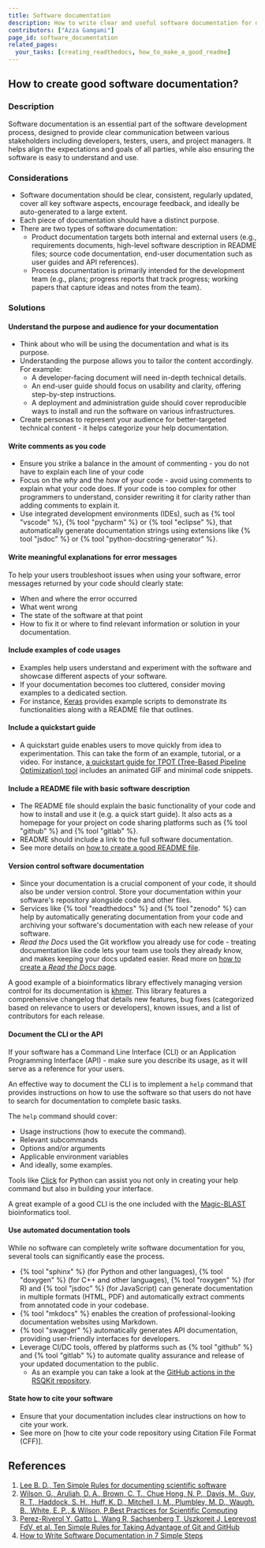 ```yaml
---
title: Software documentation
description: How to write clear and useful software documentation for developers and end-users
contributors: ["Azza Gamgami"]
page_id: software_documentation
related_pages:
  your_tasks: [creating_readthedocs, how_to_make_a_good_readme]
---
```


## How to create good software documentation?

### Description

Software documentation is an essential part of the software development process, designed to provide clear 
communication between various stakeholders including developers, testers, users, and project managers. 
It helps align the expectations and goals of all parties, while also ensuring the software is easy to understand and use.

### Considerations

* Software documentation should be clear, consistent, regularly updated, cover all key software aspects, encourage feedback, and ideally be auto-generated to a large extent.
* Each piece of documentation should have a distinct purpose.
* There are two types of software documentation:
   * Product documentation targets both internal and external users (e.g., requirements documents, high-level software description in README files; source code documentation, end-user documentation such as user guides and API references).
   * Process documentation is primarily intended for the development team (e.g., plans; progress reports that track progress; working papers that capture ideas and notes from the team).


### Solutions

#### Understand the purpose and audience for your documentation

* Think about who will be using the documentation and what is its purpose. 
* Understanding the purpose allows you to tailor the content accordingly. For example:
  * A developer-facing document will need in-depth technical details.
  * An end-user guide should focus on usability and clarity, offering step-by-step instructions.
  * A deployment and administration guide should cover reproducible ways to install and run the software on various infrastructures.
* Create personas to represent your audience for better-targeted technical content - it helps categorize your help documentation.

#### Write comments as you code

* Ensure you strike a balance in the amount of commenting - you do not have to explain each line of your code
* Focus on the *why* and the *how* of your code - avoid using comments to explain what your code does. If your code is too 
complex for other programmers to understand, consider rewriting it for clarity rather than adding comments to explain it.
* Use integrated development environments (IDEs), such as {% tool "vscode" %}, {% tool "pycharm" %} or {% tool "eclipse" %}, 
that automatically generate documentation strings using extensions like {% tool "jsdoc" %} or {% tool "python-docstring-generator" %}.

#### Write meaningful explanations for error messages

To help your users troubleshoot issues when using your software, error messages returned by your code should clearly state:

* When and where the error occurred
* What went wrong
* The state of the software at that point
* How to fix it or where to find relevant information or solution in your documentation.


#### Include examples of code usages 

* Examples help users understand and experiment with the software and showcase different aspects of your software. 
* If your documentation becomes too cluttered, consider moving examples to a dedicated section. 
* For instance, [Keras](https://github.com/keras-team/keras/tree/master/examples)  provides example scripts to demonstrate its functionalities along with a README file that outlines.

#### Include a quickstart guide

* A quickstart guide enables users to move quickly from idea to experimentation. This can take the form of an example, tutorial, or a video. 
For instance, [a quickstart guide for TPOT (Tree-Based Pipeline Optimization) tool](http://epistasislab.github.io/tpot/) includes an animated GIF and minimal code snippets.

#### Include a README file with basic software description

* The README file should explain the basic functionality of your code and how to install and use it (e.g. a quick start guide). 
It also acts as a homepage for your project on code sharing platforms such as {% tool "github" %} and {% tool "gitlab" %}. 
* README should include a link to the full software documentation. 
* See more details on [how to create a good README file](how_to_make_a_good_readme.md).

#### Version control software documentation

* Since your documentation is a crucial component of your code, it should also be under version control. 
Store your documentation within your software's repository alongside code and other files. 
* Services like {% tool "readthedocs" %} and {% tool "zenodo" %} can help by automatically generating documentation from your code and archiving your software's documentation with each new release of your software.
* *Read the Docs* used the Git workflow you already use for code - treating documentation like code lets your team use tools they already know, and makes keeping your docs updated easier. 
Read more on [how to create a *Read the Docs* page](https://everse.software/RSQKit/creating_readthedocs). 

A good example of a bioinformatics library effectively managing version control for its documentation is [khmer](https://github.com/dib-lab/khmer/). 
This library features a comprehensive changelog that details new features, bug fixes (categorized based on relevance to users or developers), 
known issues, and a list of contributors for each release. 

#### Document the CLI or the API

If your software has a Command Line Interface (CLI) or an Application Programming Interface (API) - make sure you describe its usage, as it 
will serve as a reference for your users.

An effective way to document the CLI is to implement a `help` command that provides instructions on how to use the software so that users do not have to search for documentation to complete basic tasks.

The `help` command should cover:

* Usage instructions (how to execute the command).
* Relevant subcommands
* Options and/or arguments
* Applicable environment variables
* And ideally, some examples.

Tools like [Click](https://click.palletsprojects.com/en/8.1.x/) for Python can assist you not only in creating your help command but also in building your interface.

A great example of a good CLI is the one included with the [Magic-BLAST](https://ncbi.github.io/magicblast/) bioinformatics tool.

#### Use automated documentation tools

While no software can completely write software documentation for you, several tools can significantly ease the process.

* {% tool "sphinx" %} (for Python and other languages), {% tool "doxygen" %} (for C++ and other languages), {% tool "roxygen" %} (for R) and {% tool "jsdoc" %} (for JavaScript) can generate documentation in multiple formats (HTML, PDF) and automatically extract comments from annotated code in your codebase.
* {% tool "mkdocs" %} enables the creation of professional-looking documentation websites using Markdown.
* {% tool "swagger" %} automatically generates API documentation, providing user-friendly interfaces for developers.
* Leverage CI/DC tools, offered by platforms such as {% tool "github" %} and {% tool "gitlab" %} to automate quality assurance and release of your updated documentation to the public.
  * As an example you can take a look at the [GitHub actions in the RSQKit repository](https://github.com/EVERSE-ResearchSoftware/RSQKit/actions). 

#### State how to cite your software

* Ensure that your documentation includes clear instructions on how to cite your work.
* See more on [how to cite your code repository using Citation File Format (CFF)].

## References
1. [Lee B. D., Ten Simple Rules for documenting scientific software](https://doi.org/10.1371/journal.pcbi.1006561)
2. [Wilson, G., Aruliah, D. A., Brown, C. T., Chue Hong, N. P., Davis, M., Guy, R. T., Haddock, S. H., Huff, K. D., Mitchell, I. M., Plumbley, M. D., Waugh, B., White, E. P., & Wilson, P.Best Practices for Scientific Computing](https://doi.org/10.1371/journal.pbio.1001745)
3. [Perez-Riverol Y, Gatto L, Wang R, Sachsenberg T, Uszkoreit J, Leprevost FdV, et al. Ten Simple Rules for Taking Advantage of Git and GitHub](https://doi.org/10.1371/journal.pcbi.1004947)
4. [How to Write Software Documentation in 7 Simple Steps](https://technicalwriterhq.com/documentation/software-documentation/how-to-write-software-documentation/)

